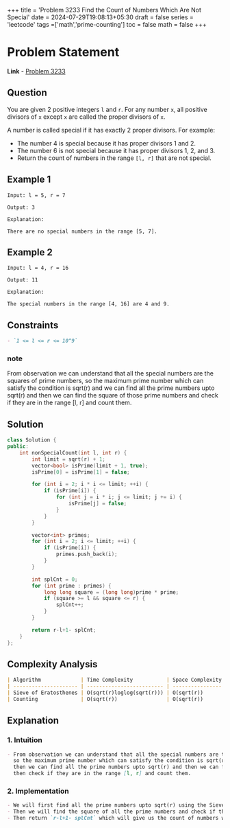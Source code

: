 +++
title = 'Problem 3233 Find the Count of Numbers Which Are Not Special'
date = 2024-07-29T19:08:13+05:30
draft = false
series = 'leetcode'
tags =['math','prime-counting']
toc = false
math = false
+++

# Problem Statement

**Link** - [Problem 3233](https://leetcode.com/problems/find-the-count-of-numbers-which-are-not-special/description/)

## Question

You are given 2 positive integers `l` and `r`. For any number `x`, all positive divisors of `x` except `x` are called the proper divisors of `x`.

A number is called special if it has exactly 2 proper divisors. For example:

- The number 4 is special because it has proper divisors 1 and 2.
- The number 6 is not special because it has proper divisors 1, 2, and 3.
- Return the count of numbers in the range `[l, r]` that are not special.

## Example 1

```
Input: l = 5, r = 7

Output: 3

Explanation:

There are no special numbers in the range [5, 7].
```

## Example 2

```
Input: l = 4, r = 16

Output: 11

Explanation:

The special numbers in the range [4, 16] are 4 and 9.
```

## Constraints

```markdown
- `1 <= l <= r <= 10^9`
```

### note

From observation we can understand that all the special numbers are the squares of prime numbers, so the maximum prime number which can satisfy the condition is sqrt(r) and we can find all the prime numbers upto sqrt(r) and then we can find the square of those prime numbers and check if they are in the range [l, r] and count them.

## Solution

```cpp
class Solution {
public:
    int nonSpecialCount(int l, int r) {
        int limit = sqrt(r) + 1;
        vector<bool> isPrime(limit + 1, true);
        isPrime[0] = isPrime[1] = false;

        for (int i = 2; i * i <= limit; ++i) {
            if (isPrime[i]) {
                for (int j = i * i; j <= limit; j += i) {
                    isPrime[j] = false;
                }
            }
        }

        vector<int> primes;
        for (int i = 2; i <= limit; ++i) {
            if (isPrime[i]) {
                primes.push_back(i);
            }
        }

        int splCnt = 0;
        for (int prime : primes) {
            long long square = (long long)prime * prime;
            if (square >= l && square <= r) {
                splCnt++;
            }
        }

        return r-l+1- splCnt;
    }
};
```

## Complexity Analysis

```markdown
| Algorithm             | Time Complexity           | Space Complexity |
| --------------------- | ------------------------- | ---------------- |
| Sieve of Eratosthenes | O(sqrt(r)loglog(sqrt(r))) | O(sqrt(r))       |
| Counting              | O(sqrt(r))                | O(sqrt(r))       |
```

## Explanation

### 1. Intuition

```markdown
- From observation we can understand that all the special numbers are the squares of prime numbers,
  so the maximum prime number which can satisfy the condition is sqrt(r)
  then we can find all the prime numbers upto sqrt(r) and then we can find the square of those prime numbers
  then check if they are in the range [l, r] and count them.
```

### 2. Implementation

```markdown
- We will first find all the prime numbers upto sqrt(r) using the Sieve of Eratosthenes algorithm.
- Then we will find the square of all the prime numbers and check if they are in the range [l, r] and count them.
- Then return `r-l+1- splCnt` which will give us the count of numbers which are not special.
```
